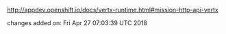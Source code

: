 http://appdev.openshift.io/docs/vertx-runtime.html#mission-http-api-vertx

 
 changes added on: Fri Apr 27 07:03:39 UTC 2018